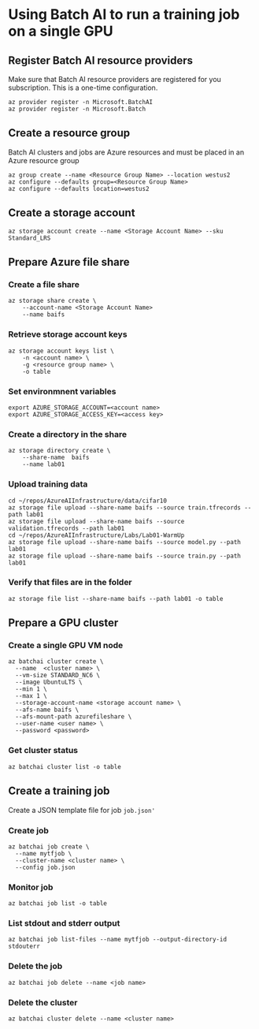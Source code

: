 # Using Batch AI to run a training job on a single GPU

## Register Batch AI resource providers
Make sure that Batch AI resource providers are registered for you subscription. This is a one-time configuration.
```
az provider register -n Microsoft.BatchAI
az provider register -n Microsoft.Batch
```
## Create a resource group
Batch AI clusters and jobs are Azure resources and must be placed in an Azure resource group
```
az group create --name <Resource Group Name> --location westus2
az configure --defaults group=<Resource Group Name>
az configure --defaults location=westus2
```

## Create a storage account
```
az storage account create --name <Storage Account Name> --sku Standard_LRS
```

## Prepare Azure file share
### Create a file share
```
az storage share create \
    --account-name <Storage Account Name> 
    --name baifs
```
### Retrieve storage account keys
```
az storage account keys list \
    -n <account name> \
    -g <resource group name> \
    -o table
```

### Set environmnent variables
```
export AZURE_STORAGE_ACCOUNT=<account name>
export AZURE_STORAGE_ACCESS_KEY=<access key>
```

### Create a directory in the share
```
az storage directory create \
    --share-name  baifs
    --name lab01
```

### Upload training data
```
cd ~/repos/AzureAIInfrastructure/data/cifar10
az storage file upload --share-name baifs --source train.tfrecords --path lab01
az storage file upload --share-name baifs --source validation.tfrecords --path lab01
cd ~/repos/AzureAIInfrastructure/Labs/Lab01-WarmUp
az storage file upload --share-name baifs --source model.py --path lab01
az storage file upload --share-name baifs --source train.py --path lab01
```

### Verify that files are in the folder
```
az storage file list --share-name baifs --path lab01 -o table
```

## Prepare a GPU cluster
### Create a single GPU VM node
```
az batchai cluster create \
  --name  <cluster name> \
  --vm-size STANDARD_NC6 \
  --image UbuntuLTS \
  --min 1 \
  --max 1 \
  --storage-account-name <storage account name> \
  --afs-name baifs \
  --afs-mount-path azurefileshare \
  --user-name <user name> \
  --password <password>
```

### Get cluster status
```
az batchai cluster list -o table
```

## Create a training job

Create a JSON template file for job `job.json'`

### Create job
```
az batchai job create \
  --name mytfjob \
  --cluster-name <cluster name> \
  --config job.json
```
### Monitor job
```
az batchai job list -o table
```

### List stdout and stderr output
```
az batchai job list-files --name mytfjob --output-directory-id stdouterr
```

### Delete the job
```
az batchai job delete --name <job name>
```

### Delete the  cluster
```
az batchai cluster delete --name <cluster name>
```


